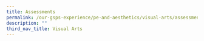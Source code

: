 ```yaml
---
title: Assessments
permalink: /our-gsps-experience/pe-and-aesthetics/visual-arts/assessments/
description: ""
third_nav_title: Visual Arts
---
```

